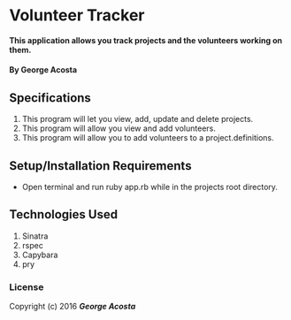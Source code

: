 # Volunteer Tracker
#### This application allows you track projects and the volunteers working on them.

#### By George Acosta

## Specifications

1. This program will let you view, add, update and delete projects.
2. This program will allow you view and add volunteers.
3. This program will allow you to add volunteers to a project.definitions.





## Setup/Installation Requirements

* Open terminal and run ruby app.rb while in the projects root directory.


## Technologies Used

1. Sinatra
2. rspec
3. Capybara
4. pry



### License

Copyright (c) 2016 **_George Acosta_**
